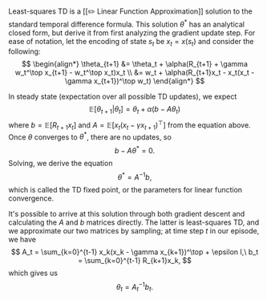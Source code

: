 Least-squares TD is a [[✏️ Linear Function Approximation]] solution to the standard temporal difference formula. This solution $\theta^*$ has an analytical closed form, but derive it from first analyzing the gradient update step. For ease of notation, let the encoding of state $s_t$ be $x_t = x(s_t)$ and consider the following: 
$$
\begin{align*} \theta_{t+1} &= \theta_t + \alpha(R_{t+1} + \gamma w_t^\top x_{t+1} - w_t^\top x_t)x_t \\ &= w_t + \alpha(R_{t+1}x_t - x_t(x_t - \gamma x_{t+1})^\top w_t) \end{align*}
$$


In steady state (expectation over all possible TD updates), we expect 
$$
\mathbb{E}[\theta_{t+1} \vert \theta_t] = \theta_t + \alpha(b - A\theta_t)
$$
 where $b = \mathbb{E}[R_{t+1}x_t]$ and $A = \mathbb{E}[x_t(x_t - \gamma x_{t+1})^\top]$ from the equation above. Once $\theta$ converges to $\theta^*$, there are no updates, so 
$$
b - A\theta^* = 0.
$$
 Solving, we derive the equation 
$$
\theta^* = A^{-1}b,
$$
 which is called the TD fixed point, or the parameters for linear function convergence.

It's possible to arrive at this solution through both gradient descent and calculating the $A$ and $b$ matrices directly. The latter is least-squares TD, and we approximate our two matrices by sampling; at time step $t$ in our episode, we have 
$$
A_t = \sum_{k=0}^{t-1} x_k(x_k - \gamma x_{k+1})^\top + \epsilon I,\ b_t = \sum_{k=0}^{t-1} R_{k+1}x_k,
$$
 which gives us 
$$
\theta_t = A_t^{-1}b_t.
$$
